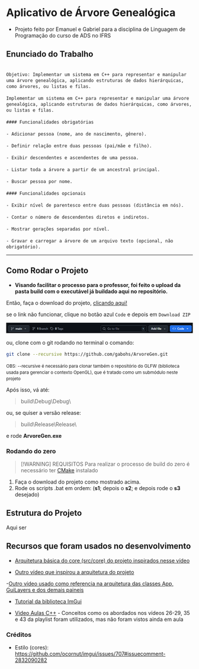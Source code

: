 # Aplicativo de Árvore Genealógica

- Projeto feito por Emanuel e Gabriel para a disciplina de Linguagem de Programação do curso de ADS no IFRS

## Enunciado do Trabalho

```

Objetivo: Implementar um sistema em C++ para representar e manipular uma árvore genealógica, aplicando estruturas de dados hierárquicas, como árvores, ou listas e filas.

Implementar um sistema em C++ para representar e manipular uma árvore genealógica, aplicando estruturas de dados hierárquicas, como árvores, ou listas e filas.

#### Funcionalidades obrigatórias

- Adicionar pessoa (nome, ano de nascimento, gênero).

- Definir relação entre duas pessoas (pai/mãe e filho).

- Exibir descendentes e ascendentes de uma pessoa.

- Listar toda a árvore a partir de um ancestral principal.

- Buscar pessoa por nome.

#### Funcionalidades opcionais

- Exibir nível de parentesco entre duas pessoas (distância em nós).

- Contar o número de descendentes diretos e indiretos.

- Mostrar gerações separadas por nível.

- Gravar e carregar a árvore de um arquivo texto (opcional, não obrigatório).
```

---

## Como Rodar o Projeto

- **Visando facilitar o processo para o professor, foi feito o upload da pasta build com o executável já buildado aqui no repositório.**

Então, faça o download do projeto, [clicando aqui!](https://github.com/gabohs/ArvoreGen/archive/refs/heads/main.zip)

se o link não funcionar, clique no botão azul `Code` e depois em `Download ZIP`

![DownloadBotao](imagens/botaoDownload.png)

ou, clone com o git rodando no terminal o comando:

```sh
git clone --recursive https://github.com/gabohs/ArvoreGen.git
```
<small>OBS: --recursive é necessário para clonar também o repositório do GLFW (biblioteca usada para gerenciar o contexto OpenGL), que é tratado como um submódulo neste projeto</small>

Após isso, vá até:

> build\Debug\Debug\
 
ou, se quiser a versão release:

> build\Release\Release\

e rode **ArvoreGen.exe**

### Rodando do zero

> [!WARNING] REQUISITOS
> Para realizar o processo de build do zero é necessário ter [CMake](https://cmake.org/download/) instalado

1. Faça o download do projeto como mostrado acima.
2. Rode os scripts .bat em ordem: (**s1**; depois o **s2**; e depois rode o **s3** desejado)

## Estrutura do Projeto

Aqui ser

### 

## Recursos que foram usados no desenvolvimento

- [Arquitetura básica do core (src/core) do projeto inspirados nesse vídeo](https://youtu.be/rUxZ5N77M5E?si=_ugWfWMr2I2oKDth)

- [Outro vídeo que inspirou a arquitetura do projeto](https://www.youtube.com/watch?v=U1BnzWX194Q)

-[Outro vídeo usado como referencia na arquitetura das classes App, GuiLayers e dos demais paineis](https://www.youtube.com/watch?v=OYQp0GuoByM)

- [Tutorial da biblioteca ImGui](https://www.youtube.com/watch?v=790aMkbsBm8)

- [Video Aulas C++](https://youtube.com/playlist?list=PLlrATfBNZ98dudnM48yfGUldqGD0S4FFb&si=oqrA-v2s35nsTVAZ) - Conceitos como os abordados nos vídeos 26-29, 35 e 43 da playlist foram utilizados, mas não foram vistos ainda em aula

### Créditos

- Estilo (cores): https://github.com/ocornut/imgui/issues/707#issuecomment-2832090282